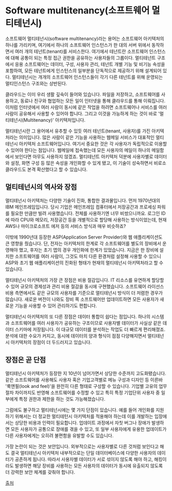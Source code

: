 # Software multitenancy(소프트웨어 멀티테넌시)

소프트웨어 멀티테넌시(software multitenancy)라는 용어는 소프트웨어 아키텍처의 하나를 가리키며, 여기에서 하나의 소프트웨어 인스턴스가 한 대의 서버 위에서 동작하면서 여러 개의 테넌트(tenant)를 서비스한다. 여기에서 테넌트란 소프트웨어 인스턴스에 대해 공통이 되는 특정 접근 권한을 공유하는 사용자들의 그룹이다.
멀티테넌트 구조에서 응용 소프트웨어는 데이터, 구성, 사용자 관리, 테넌트 개별 기능 및 비기능 속성을 포함하여, 모든 테넌트에게 인스턴스의 일부분을 단독적으로 제공하기 위해 설계되어 있다.
멀티테넌시는 개개의 소프트웨어 인스턴스들이 각기 다른 테넌트를 위해 운영되는 멀티인스턴스 구조와는 상반된다.

클라우드는 이미 우리 생활 깊숙이 들어와 있습니다. 파일을 저장하고, 소프트웨어를 사용하고, 동료나 친구와 협업하는 모든 일이 인터넷을 통해 클라우드를 통해 이뤄집니다. 이처럼 인터넷에서 여러 사람이 동시에 같은 작업을 하려면 소프트웨어나 서비스를 여러 사람이 공유해서 사용할 수 있어야 합니다. 그리고 이것을 가능하게 하는 것이 바로 '멀티테넌시(Multitenancy)' 아키텍처입니다.

멀티테넌시란 그 용어에서 유추할 수 있듯 여러 테넌트(tenant, 사용자)를 가진 아키텍처라는 의미입니다. 많은 사람이 같은 기능을 사용하는 웹메일 서비스가 대표적인 멀티테넌시 아키텍처 소프트웨어입니다. 여기서 중요한 것은 각 사용자가 독립적으로 이용할 수 있어야 한다는 점입니다. 웹메일에 접속했는데 모든 사용자의 메일이 하나의 메일함에서 보인다면 아무도 사용하지 않겠죠. 멀티테넌트 아키텍처 덕분에 사용자별로 데이터와 설정, 화면 구성 등 많은 속성을 개인화할 수 있게 됐고, 이 기술이 성숙하면서 비로소 클라우드도 본격 확산했다고 할 수 있습니다.

## 멀티테넌시의 역사와 장점
멀티테넌시 아키텍처는 다양한 기술이 진화, 통합한 결과물입니다. 먼저 1970년대의 IBM 메인프레임입니다. 당시 기업은 메인프레임 컴퓨터에서 저장공간과 프로세싱 파워를 필요한 만큼만 빌려 사용했습니다. 전체를 사용하기엔 너무 비쌌으니까요. 로그인 ID에 따라 CPU와 메모리, 저장공간 등을 개별적으로 할당해 사용하는 방식이었는데, 현재 AWS나 마이크로소프트 에저 등의 서비스 방식과 매우 비슷하죠?


이밖에 1990년대 등장한 ASP(Application Server Provider)와 웹 애플리케이션도 큰 영향을 줬습니다. 단, 전자는 아키텍처의 한계로 각 소프트웨어를 별도의 장비에서 운영해야 했고, 후자는 초기 앱의 경우 개인화에 한계가 있었습니다. 지금은 한 장비에 설치한 소프트웨어를 여러 사람이, 그것도 마치 다른 환경처럼 설정해 사용할 수 있으니 ASP와 초기 웹 애플리케이션의 진화된 형태가 현재의 멀티테넌시 아키텍처라고 할 수 있습니다.

멀티테넌시 아키텍처의 가장 큰 장점은 비용 절감입니다. IT 리소스를 유연하게 할당할 수 있어 규모의 경제성과 관리 비용 절감을 동시에 구현했습니다. 소프트웨어 라이선스 비용 측면에서도 같은 규모의 사용자를 기준으로 멀티테넌시 방식이 더 저렴한 경우가 많습니다. 새로운 버전이 나와도 장비 쪽 소프트웨어만 업데이트하면 모든 사용자가 새로운 기능을 사용할 수 있어 관리하기도 편합니다.

멀티테넌시 아키텍처의 또 다른 장점은 데이터 통합이 쉽다는 점입니다. 하나의 시스템과 소프트웨어를 여러 사용자가 공유하는 구조이므로 사용자별 데이터가 사실상 같은 데이터 스키마에 저장됩니다. 이 대규모 데이터를 분석하는 작업도 더 빠르게 편리해졌죠. 분석에 대한 수요가 커지고, 동시에 데이터의 양과 형식이 점점 다양해지면서 멀티테넌시 아키텍처의 장점이 더 두드러지고 있습니다.

## 장점은 곧 단점
멀티테넌시 아키텍처가 등장한 지 10년이 넘어가면서 상당한 수준까지 고도화됐습니다. 같은 소프트웨어를 사용해도 사용자 혹은 기업고객별로 메뉴 구성과 디자인 등 이른바 '룩앤필(look and feel)'을 완전히 다른 형태로 구성할 수 있습니다. 기업별 고유의 업무 절차 차이까지도 반영해 소프트웨어를 수정할 수 있고 특히 특정 기업단위 사용자 중 일부에게 특정 권한과 제한을 하는 것도 가능해졌습니다.

그럼에도 불구하고 멀티테넌시에는 몇 가지 단점이 있습니다. 예를 들어 개인화를 지원하기 위해서는 더 정교한 멀티테턴시 아키텍처를 적용해야 하는데 이를 개발하는 입장에서는 상당한 비용과 인력이 필요합니다. 업데이트 과정에서 자칫 버그나 장애가 발생하면 모든 사용자가 공통으로 장애를 겪을 수 있고, 또 일부 사용자에게 유용한 업데이트가 다른 사용자에게는 오히려 불편함을 유발할 수도 있습니다.

가장 논란이 되는 것은 보안입니다. 외부적으로는 사용자별로 다른 것처럼 보인다고 해도 결국 멀티테넌시 아키텍처 내부적으로는 단일 데이터베이스에 다양한 사용자의 데이터가 공존하게 됩니다. 따라서 사용자별 데이터가 서로 섞이지 않도록 해야 하고, 해킹이라도 발생하면 해당 장비를 사용하는 모든 사용자의 데이터가 동시에 유출되지 않도록 더 강력한 보안 체계를 갖춰야 합니다.


[출처](https://ko.wikipedia.org/wiki/멀티테넌시)
